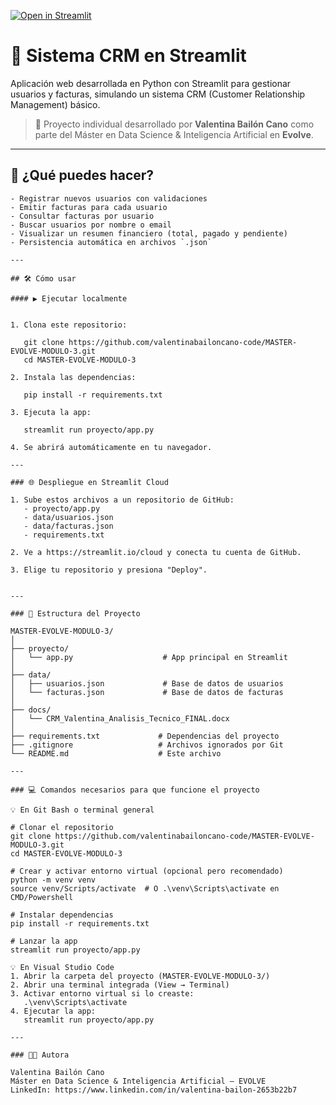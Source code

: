 [![Open in Streamlit](https://static.streamlit.io/badges/streamlit_badge_black_white.svg)](https://master-evolve-modulo-3.streamlit.app/)

# 🧾 Sistema CRM en Streamlit

Aplicación web desarrollada en Python con Streamlit para gestionar usuarios y facturas, simulando un sistema CRM (Customer Relationship Management) básico.

> 📌 Proyecto individual desarrollado por **Valentina Bailón Cano** como parte del Máster en Data Science & Inteligencia Artificial en **Evolve**.

---

## 🚀 ¿Qué puedes hacer?

```text
- Registrar nuevos usuarios con validaciones
- Emitir facturas para cada usuario
- Consultar facturas por usuario
- Buscar usuarios por nombre o email
- Visualizar un resumen financiero (total, pagado y pendiente)
- Persistencia automática en archivos `.json`

---

## 🛠️ Cómo usar

#### ▶️ Ejecutar localmente


1. Clona este repositorio:

   git clone https://github.com/valentinabailoncano-code/MASTER-EVOLVE-MODULO-3.git
   cd MASTER-EVOLVE-MODULO-3

2. Instala las dependencias:

   pip install -r requirements.txt

3. Ejecuta la app:

   streamlit run proyecto/app.py

4. Se abrirá automáticamente en tu navegador.

---

### 🌐 Despliegue en Streamlit Cloud

1. Sube estos archivos a un repositorio de GitHub:
   - proyecto/app.py
   - data/usuarios.json
   - data/facturas.json
   - requirements.txt

2. Ve a https://streamlit.io/cloud y conecta tu cuenta de GitHub.

3. Elige tu repositorio y presiona "Deploy".


---

### 📁 Estructura del Proyecto

MASTER-EVOLVE-MODULO-3/
│
├── proyecto/
│   └── app.py                    # App principal en Streamlit
│
├── data/
│   ├── usuarios.json             # Base de datos de usuarios
│   └── facturas.json             # Base de datos de facturas
│
├── docs/
│   └── CRM_Valentina_Analisis_Tecnico_FINAL.docx
│
├── requirements.txt             # Dependencias del proyecto
├── .gitignore                   # Archivos ignorados por Git
└── README.md                    # Este archivo

---

### 💻 Comandos necesarios para que funcione el proyecto

💡 En Git Bash o terminal general

# Clonar el repositorio
git clone https://github.com/valentinabailoncano-code/MASTER-EVOLVE-MODULO-3.git
cd MASTER-EVOLVE-MODULO-3

# Crear y activar entorno virtual (opcional pero recomendado)
python -m venv venv
source venv/Scripts/activate  # O .\venv\Scripts\activate en CMD/Powershell

# Instalar dependencias
pip install -r requirements.txt

# Lanzar la app
streamlit run proyecto/app.py

💡 En Visual Studio Code
1. Abrir la carpeta del proyecto (MASTER-EVOLVE-MODULO-3/)
2. Abrir una terminal integrada (View → Terminal)
3. Activar entorno virtual si lo creaste:
   .\venv\Scripts\activate
4. Ejecutar la app:
   streamlit run proyecto/app.py

---

### 👩‍💻 Autora

Valentina Bailón Cano  
Máster en Data Science & Inteligencia Artificial – EVOLVE  
LinkedIn: https://www.linkedin.com/in/valentina-bailon-2653b22b7
